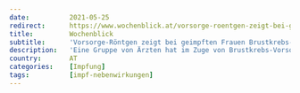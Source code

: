```yaml
---
date:          2021-05-25
redirect:      https://www.wochenblick.at/vorsorge-roentgen-zeigt-bei-geimpften-frauen-brustkrebs-symptome/
title:         Wochenblick
subtitle:      'Vorsorge-Röntgen zeigt bei geimpften Frauen Brustkrebs-Symptome'
description:   'Eine Gruppe von Ärzten hat im Zuge von Brustkrebs-Vorsorgeuntersuchungen eine beunruhigende Entdeckung gemacht. Bei Covid-geimpften Frauen kamen entzündliche Veränderungen der Lymphknoten in den Brüsten zum Vorschein, die normalerweise Rückschlüsse auf eine Krebserkrankung zulassen. Die Richtlinien für die Vorsorge wurden geändert.'
country:       AT
categories:    [Impfung]
tags:          [impf-nebenwirkungen]
---
```

